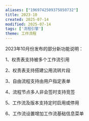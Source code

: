```yaml
---
aliases: ["1969742509375850732"]
title: 2023-10
created: 2025-07-14
modified: 2025-07-14
tags: ['流程引擎']
theme: 工作流程
---
```


2023年10月份发布的部分新功能说明：

1、权责表支持被多个工作流引用

2、权责表支持搭建公用流转片段

3、自由流程支持由用户指定表单

4、流程节点多人非会签时支持竞签

5、工作流及版本支持定时启用或停用

6、工作流设置增加工作流基础信息菜单